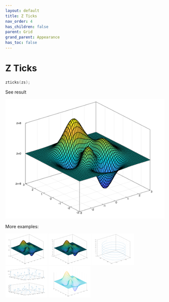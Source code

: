 ```yaml
---
layout: default
title: Z Ticks
nav_order: 4
has_children: false
parent: Grid
grand_parent: Appearance
has_toc: false
---
```

# Z Ticks

```cpp
zticks(zs);
```


See result

[![example_zticks_1](zticks/zticks_1.png)](https://github.com/alandefreitas/matplotplusplus/blob/master/examples/appearance/grid/zticks/zticks_1.cpp)

More examples:
    
[![example_zticks_2](zticks/zticks_2_thumb.png)](https://github.com/alandefreitas/matplotplusplus/blob/master/examples/appearance/grid/zticks/zticks_2.cpp)  [![example_zticks_3](zticks/zticks_3_thumb.png)](https://github.com/alandefreitas/matplotplusplus/blob/master/examples/appearance/grid/zticks/zticks_3.cpp)  [![example_zticks_4](zticks/zticks_4_thumb.png)](https://github.com/alandefreitas/matplotplusplus/blob/master/examples/appearance/grid/zticks/zticks_4.cpp)  [![example_zticks_5](zticks/zticks_5_thumb.png)](https://github.com/alandefreitas/matplotplusplus/blob/master/examples/appearance/grid/zticks/zticks_5.cpp)  [![example_zticks_6](zticks/zticks_6_thumb.png)](https://github.com/alandefreitas/matplotplusplus/blob/master/examples/appearance/grid/zticks/zticks_6.cpp)

  




<!-- Generated with mdsplit: https://github.com/alandefreitas/mdsplit -->
